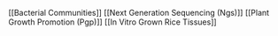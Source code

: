 [[Bacterial Communities]]
[[Next Generation Sequencing (Ngs)]]
[[Plant Growth Promotion (Pgp)]]
[[In Vitro Grown Rice Tissues]]
